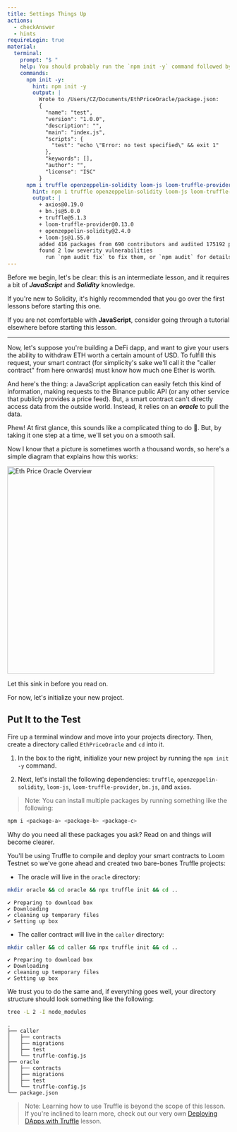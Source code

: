 ```yaml
---
title: Settings Things Up
actions:
  - checkAnswer
  - hints
requireLogin: true
material:
  terminal:
    prompt: "$ "
    help: You should probably run the `npm init -y` command followed by  the `npm i truffle openzeppelin-solidity loom-js loom-truffle-provider bn.js axios` command.
    commands:
      npm init -y:
        hint: npm init -y
        output: |
          Wrote to /Users/CZ/Documents/EthPriceOracle/package.json:
          {
            "name": "test",
            "version": "1.0.0",
            "description": "",
            "main": "index.js",
            "scripts": {
              "test": "echo \"Error: no test specified\" && exit 1"
            },
            "keywords": [],
            "author": "",
            "license": "ISC"
          }
      npm i truffle openzeppelin-solidity loom-js loom-truffle-provider bn.js axios:
        hint: npm i truffle openzeppelin-solidity loom-js loom-truffle-provider bn.js axios
        output: |
          + axios@0.19.0
          + bn.js@5.0.0
          + truffle@5.1.3
          + loom-truffle-provider@0.13.0
          + openzeppelin-solidity@2.4.0
          + loom-js@1.55.0
          added 416 packages from 690 contributors and audited 175192 packages in 111.298s
          found 2 low severity vulnerabilities
            run `npm audit fix` to fix them, or `npm audit` for details
---
```


Before we begin, let's be clear: this is an intermediate lesson, and it requires a bit of **_JavaScript_** and **_Solidity_** knowledge.

If you're new to Solidity, it's highly recommended that you go over the first lessons before starting this one.

If you are not comfortable with **JavaScript**, consider going through a tutorial elsewhere before starting this lesson.

***

Now, let's suppose you're building a DeFi dapp, and want to give your users the ability to withdraw ETH worth a certain amount of USD. To fulfill this request, your smart contract (for simplicity's sake we'll call it the "caller contract" from here onwards) must know how much one Ether is worth.

And here's the thing: a JavaScript application can easily fetch this kind of information, making requests to the Binance public API (or any other service that publicly provides a price feed). But, a smart contract can't directly access data from the outside world. Instead, it relies on an **_oracle_** to pull the data.

Phew! At first glance, this sounds like a complicated thing to do 🤯. But, by taking it one step at a time, we'll set you on a smooth sail.

Now I know that a picture is sometimes worth a thousand words, so here's a simple diagram that explains how this works:

<img src="ASSET_PATH/static/image/lesson-14/EthPriceOracleOverview.png" alt="Eth Price Oracle Overview" width="469">

Let this sink in before you read on.

For now, let's initialize your new project.

## Put It to the Test

Fire up a terminal window and move into your projects directory. Then, create a directory called `EthPriceOracle` and `cd` into it.

1. In the box to the right, initialize your new project by running the `npm init -y` command.

2. Next, let's install the following dependencies: `truffle`, `openzeppelin-solidity`, `loom-js`, `loom-truffle-provider`, `bn.js`, and `axios`.

> Note:  You can install multiple packages by running something like the following:

```bash
npm i <package-a> <package-b> <package-c>
```

Why do you need all these packages you ask? Read on and things will become clearer.

You'll be using Truffle to compile and deploy your smart contracts to Loom Testnet so we've gone ahead and created two bare-bones Truffle projects:

- The oracle will live in the `oracle` directory:

```bash
mkdir oracle && cd oracle && npx truffle init && cd ..
```

```
✔ Preparing to download box
✔ Downloading
✔ cleaning up temporary files
✔ Setting up box
```

- The caller contract will live in the `caller` directory:

```bash
mkdir caller && cd caller && npx truffle init && cd ..
```

```
✔ Preparing to download box
✔ Downloading
✔ cleaning up temporary files
✔ Setting up box
```

We trust you to do the same and, if everything goes well, your directory structure should look something like the following:

```bash
tree -L 2 -I node_modules
```

```
.
├── caller
│   ├── contracts
│   ├── migrations
│   ├── test
│   └── truffle-config.js
├── oracle
│   ├── contracts
│   ├── migrations
│   ├── test
│   └── truffle-config.js
└── package.json
```

> Note: Learning how to use Truffle is beyond the scope of this lesson. If you're inclined to learn more, check out our very own <a href="https://cryptozombies.io/en/lesson/10" target=_blank>Deploying DApps with Truffle</a> lesson.
